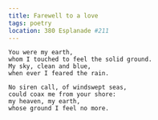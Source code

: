 ```yaml
---
title: Farewell to a love
tags: poetry
location: 380 Esplanade #211
---
```


    You were my earth,
    whom I touched to feel the solid ground.
    My sky, clean and blue,
    when ever I feared the rain.

    No siren call, of windswept seas,
    could coax me from your shore:
    my heaven, my earth,
    whose ground I feel no more.



